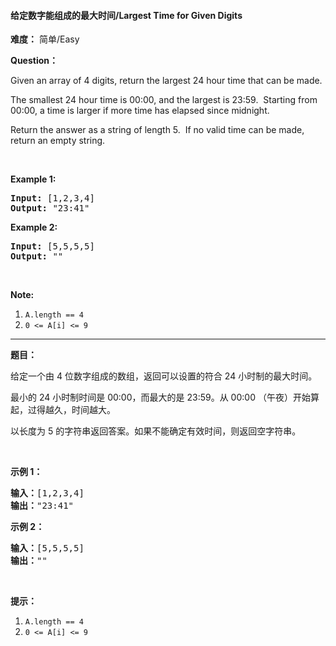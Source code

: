 #### 给定数字能组成的最大时间/Largest Time for Given Digits
**难度：** 简单/Easy

**Question：** 

<p>Given an array of 4 digits, return the largest 24 hour time that can be made.</p>

<p>The smallest 24 hour time is 00:00, and the largest is 23:59.&nbsp; Starting from 00:00, a time is larger if more time has elapsed since midnight.</p>

<p>Return the answer as a string of length 5.&nbsp; If no valid time can be made, return an empty string.</p>

<p>&nbsp;</p>

<div>
<p><strong>Example 1:</strong></p>

<pre>
<strong>Input: </strong><span id="example-input-1-1">[1,2,3,4]</span>
<strong>Output: </strong><span id="example-output-1">&quot;23:41&quot;</span>
</pre>

<div>
<p><strong>Example 2:</strong></p>

<pre>
<strong>Input: </strong><span id="example-input-2-1">[5,5,5,5]</span>
<strong>Output: </strong><span id="example-output-2">&quot;&quot;</span>
</pre>

<p>&nbsp;</p>

<p><strong><span>Note:</span></strong></p>

<ol>
	<li><code>A.length == 4</code></li>
	<li><code>0 &lt;= A[i] &lt;= 9</code></li>
</ol>
</div>
</div>

------

**题目：** 
<p>给定一个由 4 位数字组成的数组，返回可以设置的符合 24 小时制的最大时间。</p>

<p>最小的 24 小时制时间是&nbsp;00:00，而最大的是&nbsp;23:59。从 00:00 （午夜）开始算起，过得越久，时间越大。</p>

<p>以长度为 5 的字符串返回答案。如果不能确定有效时间，则返回空字符串。</p>

<p>&nbsp;</p>

<p><strong>示例 1：</strong></p>

<pre><strong>输入：</strong>[1,2,3,4]
<strong>输出：</strong>&quot;23:41&quot;
</pre>

<p><strong>示例 2：</strong></p>

<pre><strong>输入：</strong>[5,5,5,5]
<strong>输出：</strong>&quot;&quot;
</pre>

<p>&nbsp;</p>

<p><strong>提示：</strong></p>

<ol>
	<li><code>A.length == 4</code></li>
	<li><code>0 &lt;= A[i] &lt;= 9</code></li>
</ol>

